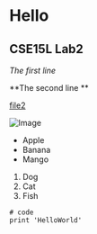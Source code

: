 # Hello
## CSE15L Lab2

*The first line*

**The second line **

[file2](https://jasmineyang1120.github.io/cse15l-lab-reports/file2.html)

![Image](https://www.google.com/search?q=ucsd&source=lnms&tbm=isch&sa=X&ved=2ahUKEwiJtdGdsIP3AhXfJkQIHSEUAiEQ_AUoA3oECAIQBQ&biw=1280&bih=577&dpr=1.5#imgrc=xbYsSqFqzKSFMM)

* Apple
* Banana
* Mango
1. Dog
2. Cat
3. Fish

```
# code 
print 'HelloWorld'
```
